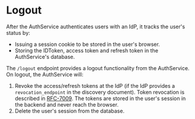 # Logout

After the AuthService authenticates users with an IdP, it tracks the user's
status by:
* Issuing a session cookie to be stored in the user's browser.
* Storing the IDToken, access token and refresh token in the AuthService's
  database.

The `/logout` endpoint provides a logout functionality from the AuthService.
On logout, the AuthService will:
1. Revoke the access/refresh tokens at the IdP (if the IdP provides a 
   `revocation_endpoint` in the discovery document). Token revocation is
   described in [RFC-7009](https://tools.ietf.org/html/rfc7009). The tokens are
   stored in the user's session in the backend and never reach the browser.
2. Delete the user's session from the database.
